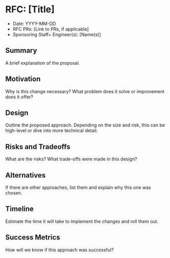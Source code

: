 # RFC: [Title]

- Date: YYYY-MM-DD
- RFC PRs: [Link to PRs, if applicable]
- Sponsoring Staff+ Engineer(s): [Name(s)]

## Summary

A brief explanation of the proposal.

## Motivation

Why is this change necessary? What problem does it solve or improvement does it offer?

## Design

Outline the proposed approach. Depending on the size and risk, this can be high-level or dive into more technical detail.

## Risks and Tradeoffs

What are the risks? What trade-offs were made in this design?

## Alternatives

If there are other approaches, list them and explain why this one was chosen.

## Timeline

Estimate the time it will take to implement the changes and roll them out.

## Success Metrics

How will we know if this approach was successful?